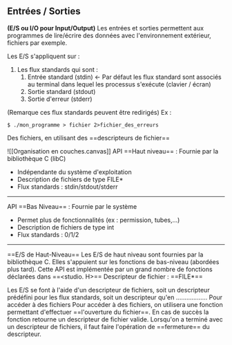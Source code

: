 
## Entrées / Sorties 
**(E/S ou I/O pour Input/Output)**
Les entrées et sorties permettent aux programmes de lire/écrire des données avec l'environnement extérieur, fichiers par exemple.

Les E/S s'appliquent sur :
1. Les flux standards qui sont : 
	1. Entrée standard (stdin) <- Par défaut les flux standard sont associés au terminal dans lequel les processus s'exécute (clavier / écran)
	2. Sortie standard (stdout)
	3. Sortie d'erreur (stderr)

(Remarque ces flux standards peuvent être redirigés)
Ex :  

```
$ ./mon_programme > fichier 2>fichier_des_erreurs
```

Des fichiers, en utilisant des ==descripteurs de fichier==



![[Organisation en couches.canvas]]
API ==Haut niveau== : Fournie par la bibliothèque C (libC) 
- Indépendante du système d'exploitation
- Description de fichiers de type FILE*
- Flux standards : stdin/stdout/stderr

---

API ==Bas Niveau== : Fournie par le système
- Permet plus de fonctionnalités
  (ex : permission, tubes,...)
- Description de fichiers de type int
- Flux standards : 0/1/2

---

==E/S de Haut-Niveau==
Les E/S de haut niveau sont fournies par la bibliothèque C. Elles s'appuient sur les fonctions de bas-niveau (abordées plus tard).
Cette API est implémentée par un grand nombre de fonctions déclarées dans ==<studio. H>==
Descripteur de fichier : ==FILE*==

Les E/S se font à l'aide d'un descripteur de fichiers, soit un descripteur prédéfini pour les flux standards, soit un descripteur qu'en .................. Pour accéder à des fichiers
Pour accéder à des fichiers, on utilisera une fonction permettant d'effectuer ==l'ouverture du fichier==. En cas de succès la fonction retourne un descripteur de fichier valide.
Lorsqu'on a terminé avec un descripteur de fichiers, il faut faire l'opération de ==fermeture== du descripteur.